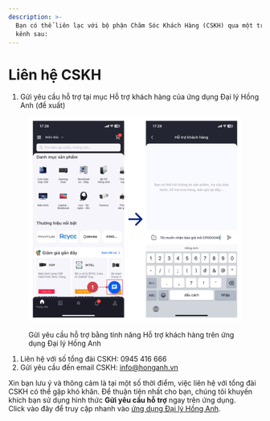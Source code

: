 ```yaml
---
description: >-
  Bạn có thể liên lạc với bộ phận Chăm Sóc Khách Hàng (CSKH) qua một trong các
  kênh sau:
---
```


# Liên hệ CSKH

1. Gửi yêu cầu hỗ trợ tại mục Hỗ trợ khách hàng của ứng dụng Đại lý Hồng Anh (đề xuất)

<figure><img src="../.gitbook/assets/image.png" alt=""><figcaption><p>Gửi yêu cầu hỗ trợ bằng tính năng Hỗ trợ khách hàng trên ứng dụng Đại lý Hồng Anh</p></figcaption></figure>

1. Liên hệ với số tổng đài CSKH: 0945 416 666
2. Gửi yêu cầu đến email CSKH: info@honganh.vn

Xin bạn lưu ý và thông cảm là tại một số thời điểm, việc liên hệ với tổng đài CSKH có thể gặp khó khăn. Để thuận tiện nhất cho bạn, chúng tôi khuyến khích bạn sử dụng hình thức **Gửi yêu cầu hỗ trợ** ngay trên ứng dụng.\
Click vào đây để truy cập nhanh vào [ứng dụng Đại lý Hồng Anh](https://honganh.page.link/welcome).
